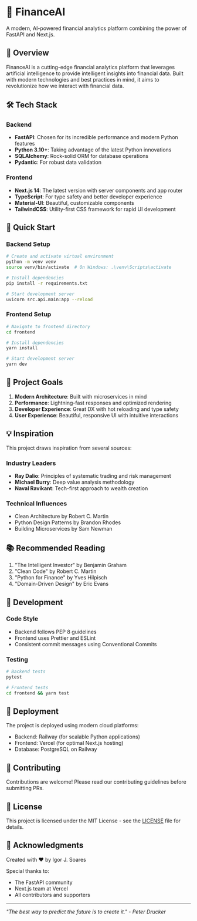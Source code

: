 # 🚀 FinanceAI

A modern, AI-powered financial analytics platform combining the power of FastAPI and Next.js.

## 🌟 Overview

FinanceAI is a cutting-edge financial analytics platform that leverages artificial intelligence to provide intelligent insights into financial data. Built with modern technologies and best practices in mind, it aims to revolutionize how we interact with financial data.

## 🛠️ Tech Stack

### Backend
- **FastAPI**: Chosen for its incredible performance and modern Python features
- **Python 3.10+**: Taking advantage of the latest Python innovations
- **SQLAlchemy**: Rock-solid ORM for database operations
- **Pydantic**: For robust data validation

### Frontend
- **Next.js 14**: The latest version with server components and app router
- **TypeScript**: For type safety and better developer experience
- **Material-UI**: Beautiful, customizable components
- **TailwindCSS**: Utility-first CSS framework for rapid UI development

## 🚀 Quick Start

### Backend Setup
```bash
# Create and activate virtual environment
python -m venv venv
source venv/bin/activate  # On Windows: .\venv\Scripts\activate

# Install dependencies
pip install -r requirements.txt

# Start development server
uvicorn src.api.main:app --reload
```

### Frontend Setup
```bash
# Navigate to frontend directory
cd frontend

# Install dependencies
yarn install

# Start development server
yarn dev
```

## 🎯 Project Goals

1. **Modern Architecture**: Built with microservices in mind
2. **Performance**: Lightning-fast responses and optimized rendering
3. **Developer Experience**: Great DX with hot reloading and type safety
4. **User Experience**: Beautiful, responsive UI with intuitive interactions

## 💡 Inspiration

This project draws inspiration from several sources:

### Industry Leaders
- **Ray Dalio**: Principles of systematic trading and risk management
- **Michael Burry**: Deep value analysis methodology
- **Naval Ravikant**: Tech-first approach to wealth creation

### Technical Influences
- Clean Architecture by Robert C. Martin
- Python Design Patterns by Brandon Rhodes
- Building Microservices by Sam Newman

## 📚 Recommended Reading

1. "The Intelligent Investor" by Benjamin Graham
2. "Clean Code" by Robert C. Martin
3. "Python for Finance" by Yves Hilpisch
4. "Domain-Driven Design" by Eric Evans

## 🔧 Development

### Code Style
- Backend follows PEP 8 guidelines
- Frontend uses Prettier and ESLint
- Consistent commit messages using Conventional Commits

### Testing
```bash
# Backend tests
pytest

# Frontend tests
cd frontend && yarn test
```

## 🚀 Deployment

The project is deployed using modern cloud platforms:
- Backend: Railway (for scalable Python applications)
- Frontend: Vercel (for optimal Next.js hosting)
- Database: PostgreSQL on Railway

## 🤝 Contributing

Contributions are welcome! Please read our contributing guidelines before submitting PRs.

## 📝 License

This project is licensed under the MIT License - see the [LICENSE](LICENSE) file for details.

## 🙏 Acknowledgments

Created with ❤️ by Igor J. Soares

Special thanks to:
- The FastAPI community
- Next.js team at Vercel
- All contributors and supporters

---
*"The best way to predict the future is to create it." - Peter Drucker*
